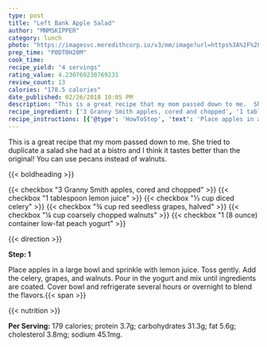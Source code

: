 ```yaml
---
type: post
title: "Left Bank Apple Salad"
author: "MNMSKIPPER"
category: lunch
photo: "https://imagesvc.meredithcorp.io/v3/mm/image?url=https%3A%2F%2Fimages.media-allrecipes.com%2Fuserphotos%2F585664.jpg"
prep_time: "P0DT0H20M"
cook_time: 
recipe_yield: "4 servings"
rating_value: 4.230769230769231
review_count: 13
calories: "178.5 calories"
date_published: 02/26/2018 10:05 PM
description: "This is a great recipe that my mom passed down to me.  She tried to duplicate a salad she had at a bistro and I think it tastes better than the original! You can use pecans instead of walnuts."
recipe_ingredient: ['3 Granny Smith apples, cored and chopped', '1 tablespoon lemon juice', '⅓ cup diced celery', '¾ cup red seedless grapes, halved', '¼ cup coarsely chopped walnuts', '1 (8 ounce) container low-fat peach yogurt']
recipe_instructions: [{'@type': 'HowToStep', 'text': 'Place apples in a large bowl and sprinkle with lemon juice. Toss gently. Add the celery, grapes, and walnuts. Pour in the yogurt and mix until ingredients are coated. Cover bowl and refrigerate several hours or overnight to blend the flavors.\n'}]
---
```


This is a great recipe that my mom passed down to me.  She tried to duplicate a salad she had at a bistro and I think it tastes better than the original! You can use pecans instead of walnuts. 

{{< boldheading >}}

{{< checkbox "3  Granny Smith apples, cored and chopped" >}}
{{< checkbox "1 tablespoon lemon juice" >}}
{{< checkbox "⅓ cup diced celery" >}}
{{< checkbox "¾ cup red seedless grapes, halved" >}}
{{< checkbox "¼ cup coarsely chopped walnuts" >}}
{{< checkbox "1 (8 ounce) container low-fat peach yogurt" >}}


{{< direction >}}

**Step: 1**

Place apples in a large bowl and sprinkle with lemon juice. Toss gently. Add the celery, grapes, and walnuts. Pour in the yogurt and mix until ingredients are coated. Cover bowl and refrigerate several hours or overnight to blend the flavors.{{< span >}}

{{< nutrition >}}

**Per Serving:** 179 calories; protein 3.7g; carbohydrates 31.3g; fat 5.6g; cholesterol 3.8mg; sodium 45.1mg.